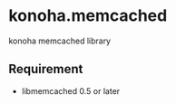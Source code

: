 konoha.memcached
===========

konoha memcached library

Requirement
----------

 * libmemcached 0.5 or later

